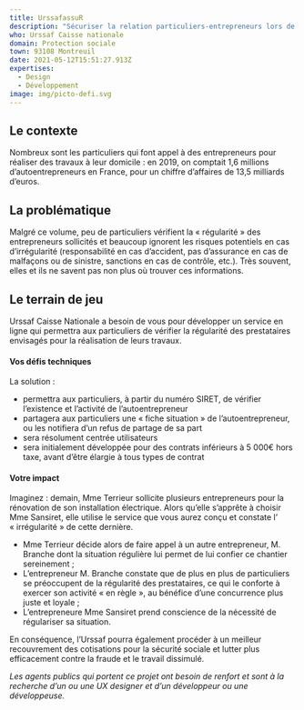 ```yaml
---
title: UrssafassuR
description: "Sécuriser la relation particuliers-entrepreneurs lors de travaux "
who: Urssaf Caisse nationale
domain: Protection sociale
town: 93108 Montreuil
date: 2021-05-12T15:51:27.913Z
expertises:
  - Design
  - Développement
image: img/picto-defi.svg
---
```

## Le contexte

Nombreux sont les particuliers qui font appel à des entrepreneurs pour réaliser des travaux à leur domicile : en 2019, on comptait 1,6 millions d’autoentrepreneurs en France, pour un chiffre d’affaires de 13,5 milliards d’euros. 

## La problématique

Malgré ce volume, peu de particuliers vérifient la « régularité » des entrepreneurs sollicités et beaucoup ignorent les risques potentiels en cas d’irrégularité (responsabilité en cas d’accident, pas d’assurance en cas de malfaçons ou de sinistre, sanctions en cas de contrôle, etc.). Très souvent, elles et ils ne savent pas non plus où trouver ces informations. 

## Le terrain de jeu 

Urssaf Caisse Nationale a besoin de vous pour développer un service en ligne qui permettra aux particuliers de vérifier la régularité des prestataires envisagés pour la réalisation de leurs travaux. 

#### Vos défis techniques 

La solution : 
* permettra aux particuliers, à partir du numéro SIRET, de vérifier l’existence et l’activité de l’autoentrepreneur 
* partagera aux particuliers une « fiche situation » de l’autoentrepreneur, ou les notifiera d’un refus de partage de sa part
* sera résolument centrée utilisateurs
* sera initialement développée pour des contrats inférieurs à 5 000€ hors taxe, avant d’être élargie à tous types de contrat

#### Votre impact 

Imaginez : demain, Mme Terrieur sollicite plusieurs entrepreneurs pour la rénovation de son installation électrique. Alors qu’elle s’apprête à choisir Mme Sansiret, elle utilise le service que vous aurez conçu et constate l’ « irrégularité » de cette dernière. 
* Mme Terrieur décide alors de faire appel à un autre entrepreneur, M. Branche dont la situation régulière lui permet de lui confier ce chantier sereinement ; 
* L’entrepreneur M. Branche constate que de plus en plus de particuliers se préoccupent de la régularité des prestataires, ce qui le conforte à exercer son activité « en règle », au bénéfice d’une concurrence plus juste et loyale ; 
* L’entrepreneure Mme Sansiret prend conscience de la nécessité de régulariser sa situation. 

En conséquence, l’Urssaf pourra également procéder à un meilleur recouvrement des cotisations pour la sécurité sociale et lutter plus efficacement contre la fraude et le travail dissimulé.

_Les agents publics qui portent ce projet ont besoin de renfort et sont à la recherche d’un ou une UX designer et d’un développeur ou une développeuse._

